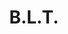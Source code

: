 ---
title: "B.L.T."
description: "Grilled bacon, fresh tomatoes, & lettuce with mayo"
price_s: "6.50"
price_l: "10.50"
price_lg: ""
weight: "6"
---